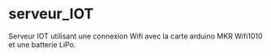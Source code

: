 # serveur_IOT
Serveur IOT utilisant une connexion Wifi avec la carte arduino MKR Wifi1010 et une batterie LiPo.
